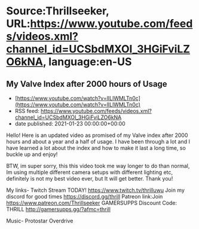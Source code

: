 # Source:Thrillseeker, URL:https://www.youtube.com/feeds/videos.xml?channel_id=UCSbdMXOI_3HGiFviLZO6kNA, language:en-US

## My Valve Index after 2000 hours of Usage
 - [https://www.youtube.com/watch?v=lILlWMLTn0c](https://www.youtube.com/watch?v=lILlWMLTn0c)
 - RSS feed: https://www.youtube.com/feeds/videos.xml?channel_id=UCSbdMXOI_3HGiFviLZO6kNA
 - date published: 2021-01-23 00:00:00+00:00

Hello! Here is an updated video as promised of my Valve index after 2000 hours and about a year and a half of usage. I have been through a lot and I have learned a lot about the index and how to make it last a long time, so buckle up and enjoy!

BTW, im super sorry, this this video took me way longer to do than normal, Im using multiple different camera setups with different lighting etc, definitely is not my best video ever, but It will get better. Thank you!

My links-
Twitch Stream TODAY!
https://www.twitch.tv/thrilluwu
Join my discord for good times
https://discord.gg/thrill
Patreon link:Join
https://www.patreon.com/Thrillseeker
GAMERSUPPS Discount Code: THRILL
http://gamersupps.gg/?afmc=thrill

Music- Protostar Overdrive

